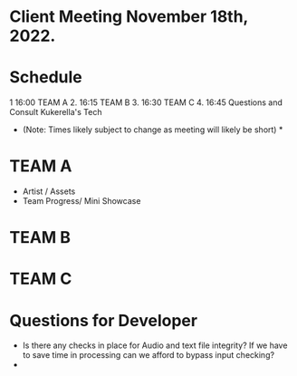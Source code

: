 # Client Meeting November 18th, 2022. 

# Schedule
1  16:00 TEAM A
2. 16:15 TEAM B 
3. 16:30 TEAM C
4. 16:45 Questions and Consult Kukerella's Tech
* (Note: Times likely subject to change as meeting will likely be short) *

# TEAM A
- Artist / Assets
- Team Progress/ Mini Showcase

# TEAM B

# TEAM C

# Questions for Developer 
 - Is there any checks in place for Audio and text file integrity? If we have to save time in processing can we afford to bypass input checking?
 -  